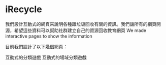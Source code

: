 # iRecycle
我們設計互動式的網頁來說明各種跟垃圾回收有關的資訊。我們讓所有的網頁開源，希望這些資料可以幫助社群建立自己的資源回收教育網頁 We made interactive pages to show the information

目前我們設計了以下幾個網頁：

互動式的分類遊戲
互動式的場域分類遊戲
